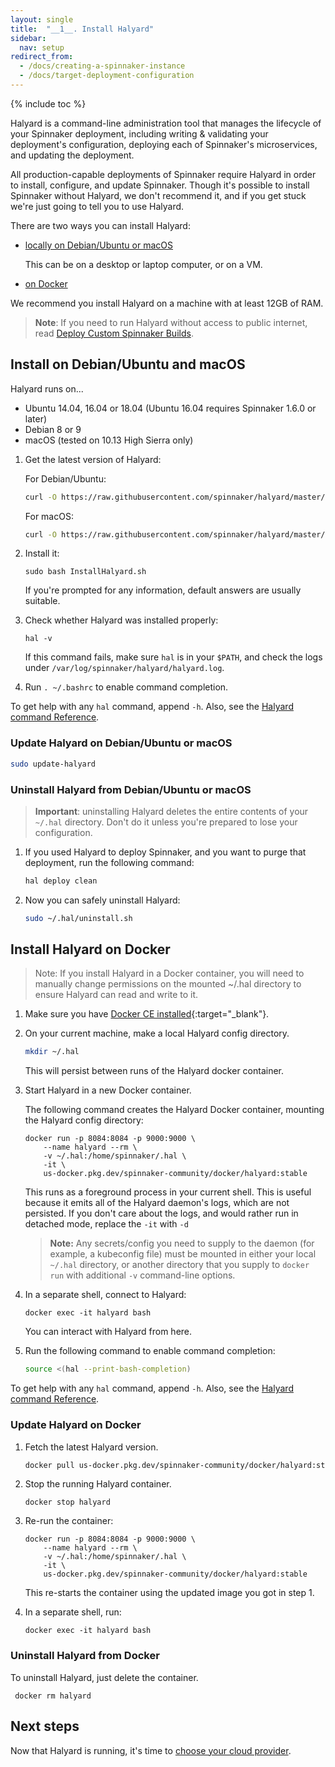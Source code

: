 ```yaml
---
layout: single
title:  "__1__. Install Halyard"
sidebar:
  nav: setup
redirect_from:
  - /docs/creating-a-spinnaker-instance
  - /docs/target-deployment-configuration
---
```


{% include toc %}

Halyard is a command-line administration tool that manages the lifecycle of your Spinnaker deployment,
including writing & validating your deployment's configuration, deploying each of Spinnaker's
microservices, and updating the deployment.

All production-capable deployments of Spinnaker require Halyard in order to
install, configure, and update Spinnaker. Though it's possible to install
Spinnaker without Halyard, we don't recommend it, and if you get stuck we're
just going to tell you to use Halyard.

There are two ways you can install Halyard:

* [locally on Debian/Ubuntu or macOS](#install-on-debianubuntu-and-macos)

   This can be on a desktop or laptop computer, or on a VM.
   
* [on Docker](#install-halyard-on-docker)

We recommend you install Halyard on a machine with at least 12GB of RAM.

> **Note**: If you need to run Halyard without access to public internet, read
> [Deploy Custom Spinnaker Builds](/guides/operator/custom-boms/).

## Install on Debian/Ubuntu and macOS

Halyard runs on...

* Ubuntu 14.04, 16.04 or 18.04 (Ubuntu 16.04 requires Spinnaker 1.6.0 or later)
* Debian 8 or 9
* macOS (tested on 10.13 High Sierra only)

1. Get the latest version of Halyard:

   For Debian/Ubuntu:
   ```bash
   curl -O https://raw.githubusercontent.com/spinnaker/halyard/master/install/debian/InstallHalyard.sh
   ```

   For macOS:
   ```bash
   curl -O https://raw.githubusercontent.com/spinnaker/halyard/master/install/macos/InstallHalyard.sh
   ```

1. Install it:

   `sudo bash InstallHalyard.sh`

   If you're prompted for any information, default answers are usually suitable.

1. Check whether Halyard was installed properly:

   `hal -v`

   If this command fails, make sure `hal` is in your `$PATH`, and check the logs
under `/var/log/spinnaker/halyard/halyard.log`.

1. Run `. ~/.bashrc` to enable command completion.

To get help with any `hal` command, append `-h`. Also, see the [Halyard command
Reference](/reference/halyard/commands).

### Update Halyard on Debian/Ubuntu or macOS

```bash
sudo update-halyard
```

### Uninstall Halyard from Debian/Ubuntu or macOS

> __Important__: uninstalling Halyard deletes the entire contents of your `~/.hal`
directory. Don't do it unless you're prepared to lose your configuration.

1. If you used Halyard to deploy Spinnaker, and you want to purge that deployment,
run the following command:

   ```bash
   hal deploy clean
   ```

1. Now you can safely uninstall Halyard:

   ```bash
   sudo ~/.hal/uninstall.sh
   ```

<span class="begin-collapsible-section"></span>

## Install Halyard on Docker

> Note: If you install Halyard in a Docker container, you will need to manually
> change permissions on the mounted ~/.hal directory to ensure Halyard can read
> and write to it.

1. Make sure you have [Docker CE
installed](https://docs.docker.com/engine/installation/){:target="\_blank"}.

1. On your current machine, make a local Halyard config directory.


   ```bash
   mkdir ~/.hal
   ```
   This will persist between runs of the Halyard docker container.

1. Start Halyard in a new Docker container.

   The following command creates the Halyard Docker container, mounting the
   Halyard config directory:

   ```
   docker run -p 8084:8084 -p 9000:9000 \
       --name halyard --rm \
       -v ~/.hal:/home/spinnaker/.hal \
       -it \
       us-docker.pkg.dev/spinnaker-community/docker/halyard:stable
   ```

   This runs as a foreground process in your current shell. This is useful
   because it emits all of the Halyard daemon's logs, which are not persisted.
   If you don't care about the logs, and would rather run in detached mode,
   replace the `-it` with `-d`

   > __Note:__ Any secrets/config you need to supply to the daemon (for example, a
   > kubeconfig file) must be mounted in either your local `~/.hal` directory, or
   > another directory that you supply to `docker run` with additional `-v`
   > command-line options.

1. In a separate shell, connect to Halyard:

   ```
   docker exec -it halyard bash
   ```

   You can interact with Halyard from here.

1. Run the following command to enable command completion:

   ```bash
   source <(hal --print-bash-completion)
   ```

To get help with any `hal` command, append `-h`. Also, see the [Halyard command
Reference](/reference/halyard/commands).


### Update Halyard on Docker

1. Fetch the latest Halyard version.

   ```bash
   docker pull us-docker.pkg.dev/spinnaker-community/docker/halyard:stable
   ```

1. Stop the running Halyard container.

   `docker stop halyard`

1. Re-run the container:

   ```
   docker run -p 8084:8084 -p 9000:9000 \
       --name halyard --rm \
       -v ~/.hal:/home/spinnaker/.hal \
       -it \
       us-docker.pkg.dev/spinnaker-community/docker/halyard:stable
   ```

   This re-starts the container using the updated image you got in step 1.

1. In a separate shell, run:

   ```
   docker exec -it halyard bash
   ```


### Uninstall Halyard from Docker

To uninstall Halyard, just delete the container.

` docker rm halyard`

<span class="end-collapsible-section"></span>

## Next steps

Now that Halyard is running, it's time to [choose your cloud provider](/setup/install/providers/).
